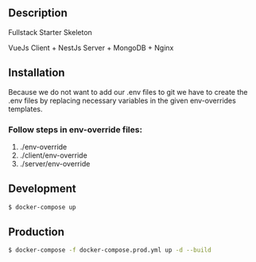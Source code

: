 ## Description
Fullstack Starter Skeleton

VueJs Client + NestJs Server + MongoDB + Nginx

## Installation

Because we do not want to add our .env files to git we have to create the .env files by replacing necessary variables in the given env-overrides templates.

### Follow steps in env-override files:
  1. ./env-override
  2. ./client/env-override
  3. ./server/env-override

## Development
```bash
$ docker-compose up
```

## Production

```bash
$ docker-compose -f docker-compose.prod.yml up -d --build
```
